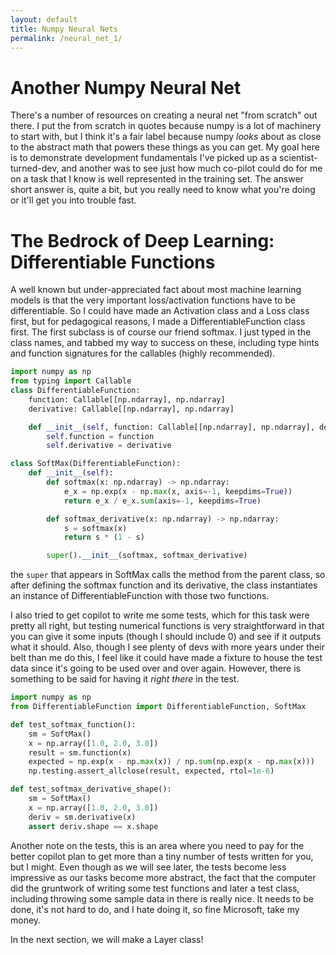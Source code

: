 ```yaml
---
layout: default
title: Numpy Neural Nets
permalink: /neural_net_1/
---
```

# Another Numpy Neural Net
There's a number of resources on creating a neural net "from scratch" out there. I put the from scratch in quotes because numpy is a lot of machinery to start with, but I think it's a fair label because numpy *looks* about as close to the abstract math that powers these things as you can get. My goal here is to demonstrate development fundamentals I've picked up as a scientist-turned-dev, and another was to see just how much co-pilot could do for me on a task that I know is well represented in the training set. The answer short answer is, quite a bit, but you really need to know what you're doing or it'll get you into trouble fast.

# The Bedrock of Deep Learning: Differentiable Functions
A well known but under-appreciated fact about most machine learning models is that the very important loss/activation functions have to be differentiable. So I could have made an Activation class and a Loss class first, but for pedagogical reasons, I made a DifferentiableFunction class first. The first subclass is of course our friend softmax.  I just typed in the class names, and tabbed my way to success on these, including type hints and function signatures for the callables (highly recommended).

```python
import numpy as np
from typing import Callable
class DifferentiableFunction:
    function: Callable[[np.ndarray], np.ndarray]
    derivative: Callable[[np.ndarray], np.ndarray]

    def __init__(self, function: Callable[[np.ndarray], np.ndarray], derivative: Callable[[np.ndarray], np.ndarray]):
        self.function = function
        self.derivative = derivative

class SoftMax(DifferentiableFunction):
    def __init__(self):
        def softmax(x: np.ndarray) -> np.ndarray:
            e_x = np.exp(x - np.max(x, axis=-1, keepdims=True))
            return e_x / e_x.sum(axis=-1, keepdims=True)

        def softmax_derivative(x: np.ndarray) -> np.ndarray:
            s = softmax(x)
            return s * (1 - s)

        super().__init__(softmax, softmax_derivative)
```

the `super` that appears in SoftMax calls the method from the parent class, so after defining the softmax function and its derivative, the class instantiates an instance of DifferentiableFunction with those two functions.

I also tried to get copilot to write me some tests, which for this task were pretty all right, but testing numerical functions is very straightforward in that you can give it some inputs (though I should include 0) and see if it outputs what it should. Also, though I see plenty of devs with more years under their belt than me do this, I feel like it could have made a fixture to house the test data since it's going to be used over and over again. However, there is something to be said for having it *right there* in the test.

```python
import numpy as np
from DifferentiableFunction import DifferentiableFunction, SoftMax

def test_softmax_function():
    sm = SoftMax()
    x = np.array([1.0, 2.0, 3.0])
    result = sm.function(x)
    expected = np.exp(x - np.max(x)) / np.sum(np.exp(x - np.max(x)))
    np.testing.assert_allclose(result, expected, rtol=1e-6)

def test_softmax_derivative_shape():
    sm = SoftMax()
    x = np.array([1.0, 2.0, 3.0])
    deriv = sm.derivative(x)
    assert deriv.shape == x.shape
```

Another note on the tests, this is an area where you need to pay for the better copilot plan to get more than a tiny number of tests written for you, but I might. Even though as we will see later, the tests become less impressive as our tasks become more abstract, the fact that the computer did the gruntwork of writing some test functions and later a test class, including throwing some sample data in there is really nice. It needs to be done, it's not hard to do, and I hate doing it, so fine Microsoft, take my money.

In the next section, we will make a Layer class!